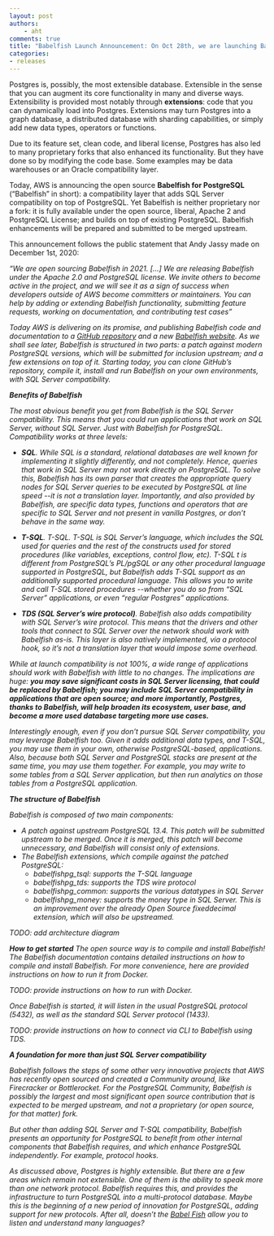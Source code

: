 ```yaml
---
layout: post
authors: 
    - aht
comments: true
title: "Babelfish Launch Announcement: On Oct 28th, we are launching Babelfish for PostgreSQL"
categories:
- releases
---
```


Postgres is, possibly, the most extensible database. Extensible in the sense that you can augment its core functionality in many and diverse ways. Extensibility is provided most notably through <b>extensions</b>: code that you can dynamically load into Postgres. Extensions may turn Postgres into a graph database, a distributed database with sharding capabilities, or simply add new data types, operators or functions.

Due to its feature set, clean code, and liberal license, Postgres has also led to many proprietary forks that also enhanced its functionality. But they have done so by modifying the code base. Some examples may be data warehouses or an Oracle compatibility layer.

Today, AWS is announcing the open source <b>Babelfish for PostgreSQL</b> (“Babelfish” in short): a compatibility layer that adds SQL Server compatibility on top of PostgreSQL. Yet Babelfish is neither proprietary nor a fork: it is fully available under the open source, liberal, Apache 2 and PostgreSQL License; and builds on top of existing PostgreSQL. Babelfish enhancements will be prepared and submitted to be merged upstream.

This announcement follows the public statement that Andy Jassy made on December 1st, 2020:

<i>“We are open sourcing Babelfish in 2021. […] We are releasing Babelfish under the Apache 2.0 and PostgreSQL license. We invite others to become active in the project, and we will see it as a sign of success when developers outside of AWS become committers or maintainers. You can help by adding or extending Babelfish functionality, submitting feature requests, working on documentation, and contributing test cases”<i>

Today AWS is delivering on its promise, and publishing Babelfish code and documentation to a [GitHub repository](https://github.com/babelfish-for-postgresql) and a new [Babelfish website](https://babelfish-for-postgresql.github.io/). As we shall see later, Babelfish is structured in two parts: a patch against modern PostgreSQL versions, which will be submitted for inclusion upstream; and a few extensions on top of it. Starting today, you can clone GitHub’s repository, compile it, install and run Babelfish on your own environments, with SQL Server compatibility.

<b>Benefits of Babelfish</b>

The most obvious benefit you get from Babelfish is the SQL Server compatibility. This means that you could run applications that work on SQL Server, without SQL Server. Just with Babelfish for PostgreSQL. Compatibility works at three levels:

- <b>SQL</b>. While SQL is a standard, relational databases are well known for implementing it slightly differently, and not completely. Hence, queries that work in SQL Server may not work directly on PostgreSQL. To solve this, Babelfish has its own parser that creates the appropriate query nodes for SQL Server queries to be executed by PostgreSQL at line speed --it is not a translation layer. Importantly, and also provided by Babelfish, are specific data types, functions and operators that are specific to SQL Server and not present in vanilla Postgres, or don’t behave in the same way.

- <b>T-SQL</b>. T-SQL. T-SQL is SQL Server’s language, which includes the SQL used for queries and the rest of the constructs used for stored procedures (like variables, exceptions, control flow, etc). T-SQL t is different from PostgreSQL’s PL/pgSQL or any other procedural language supported in PostgreSQL, but Babelfish adds T-SQL support as an additionally supported procedural language. This allows you to write and call T-SQL stored procedures --whether you do so from “SQL Server” applications, or even “regular Postgres” applications.

- <b>TDS (SQL Server’s wire protocol)</b>. Babelfish also adds compatibility with SQL Server’s wire protocol. This means that the drivers and other tools that connect to SQL Server over the network should work with Babelfish as-is. This layer is also natively implemented, via a protocol hook, so it’s not a translation layer that would impose some overhead.

While at launch compatibility is not 100%, a wide range of applications should work with Babelfish with little to no changes. The implications are huge: <b>you may save significant costs in SQL Server licensing, that could be replaced by Babelfish; you may include SQL Server compatibility in applications that are open source; and more importantly, Postgres, thanks to Babelfish, will help broaden its ecosystem, user base, and become a more used database targeting more use cases.</b>

Interestingly enough, even if you don’t pursue SQL Server compatibility, you may leverage Babelfish too. Given it adds additional data types, and T-SQL, you may use them in your own, otherwise PostgreSQL-based, applications.
Also, because both SQL Server and PostgreSQL stacks are present at the same time, you may use them together. For example, you may write to some tables from a SQL Server application, but then run analytics on those tables from a PostgreSQL application.

<b>The structure of Babelfish</b>

Babelfish is composed of two main components:
 - A patch against upstream PostgreSQL 13.4. This patch will be submitted upstream to be merged. Once it is merged, this patch will become unnecessary, and Babelfish will consist only of extensions.
 - The Babelfish extensions, which compile against the patched PostgreSQL:
   - babelfishpg_tsql: supports the T-SQL language
   - babelfishpg_tds: supports the TDS wire protocol
   - babelfishpg_common: supports the various datatypes in SQL Server
   - babelfishpg_money: supports the money type in SQL Server. This is an improvement over the already Open Source fixeddecimal extension, which will also be upstreamed.

TODO: add architecture diagram

<b>How to get started</b>
The open source way is to compile and install Babelfish! The Babelfish documentation contains detailed instructions on how to compile and install Babelfish. For more convenience, here are provided instructions on how to run it from Docker.

TODO: provide instructions on how to run with Docker.

Once Babelfish is started, it will listen in the usual PostgreSQL protocol (5432), as well as the standard SQL Server protocol (1433).

TODO: provide instructions on how to connect via CLI to Babelfish using TDS.

<b>A foundation for more than just SQL Server compatibility</b>

Babelfish follows the steps of some other very innovative projects that AWS has recently open sourced and created a Community around, like Firecracker or Bottlerocket. For the PostgreSQL Community, Babelfish is possibly the largest and most significant open source contribution that is expected to be merged upstream, and not a proprietary (or open source, for that matter) fork.

But other than adding SQL Server and T-SQL compatibility, Babelfish presents an opportunity for PostgreSQL to benefit from other internal components that Babelfish requires, and which enhance PostgreSQL independently. For example, protocol hooks.

As discussed above, Postgres is highly extensible. But there are a few areas which remain not extensible. One of them is the ability to speak more than one network protocol. Babelfish requires this, and provides the infrastructure to turn PostgreSQL into a multi-protocol database. Maybe this is the beginning of a new period of innovation for PostgreSQL, adding support for new protocols. After all, doesn’t the [Babel Fish](https://youtu.be/iuumnjJWFO4?t=128) allow you to listen and understand many languages?
